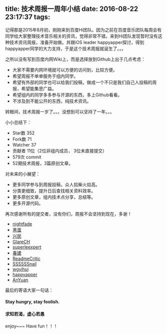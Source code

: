 title: 技术周报一周年小结
date: 2016-08-22 23:17:37
tags:
---

记得那是2015年8月初，刚刚来到百度Hi团队。因为之前在百度音乐团队每周会有同学给大家整理技术音乐相关的资讯，觉得非常不错。来到Hi团队发现暂时没有这种技术资讯周报，准备开始做。并跟iOS leader happyapper探讨，得到happyapper同学的大力支持，于是这个技术周报就诞生了。。。

之所以没有写到百度内网Wiki上，而是选择放到Github上出于几点考虑：

* 大家不需要内网环境就可以方便的访问到，比较方便。
* 希望周报不单单服务于组内同学。
* 希望有外部的同学也可以给我们投稿，做成一个不只是我们自己人投稿的周报，希望能集思广益。
* 希望组内的同学多多参与开源的东西，多上Github看看。
* 不涉及到不能公开的东西，纯技术资讯。

转眼间，技术周报一岁了。。。没想到可以坚持了一年。。。

小小总结下：

* Star数 352
* Fork数 71
* Watcher 37
* 贡献者 11位（2位非组内成员， 3位未直接提交）
* 579次 commit
* 52期技术周报，3篇原创文章。

对未来的小展望：

* 更多同学参与到周报投稿，众人拾柴火焰高。
* 分类更细致，提升日后查找相关资料效率。
* 更多原创文章，组内技术点分享，总结等。
* 更多开源代码。

再次感谢所有的提交者，没有你们，周报不会坚持到现在，多谢！

* [nightfade](https://github.com/nightfade)
* [黑蛋](https://github.com/eggInBlack)
* [兴民](https://github.com/gxingmin)
* [GlareCH](https://github.com/GlareCH)
* [superleexpert](https://github.com/superleexpert)
* [春建](https://github.com/cuichunjian)
* [ReadmeCritic](https://github.com/ReadmeCritic)
* [SSSSSSnail](https://github.com/SSSSSSnail)
* [wgyihui](https://github.com/wgyihui)
* [happyapper](https://github.com/orgs/BaiduHiDeviOS/people/happyapper)
* [AnYuan](https://github.com/AnYuan)


最后的寄语大家一句话：

#### Stay hungry, stay foolish.
#### 求知若渴，虚心若愚

enjoy~~~ Have fun！！！
